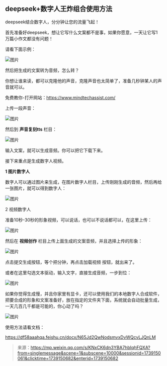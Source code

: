 ## deepseek+数字人王炸组合使用方法


deepseek结合数字人，分分钟让您的流量飞起！

首先准备好deepseek，想让它写什么文案都不是事，如果你愿意，一天让它写1万篇小作文都没有问题！

请看下面示例：

![图片](https://pic.yupi.icu/yuyi/640)

然后把生成的文案转为音频，怎么转？

你想让谁来读，都可以克隆他的声音，克隆声音也太简单了，准备几秒钟某人的声音就可以。

免费教你-打开网站：https://www.mindtechassist.com/

上传一段声音：

![图片](https://pic.yupi.icu/yuyi/640-20250214142905550)

然后到 **声音复刻tts** 栏目：

![图片](https://pic.yupi.icu/yuyi/640-20250214142905566)

输入文案，就可以生成音频。你可以把它下载下来。

接下来重点是生成数字人视频。

**1 图片数字人**

数字人可以通过图片来生成，在图片数字人栏目，上传刚刚生成的音频，然后再给一张图片，就可以得到数字人：

![图片](https://pic.yupi.icu/yuyi/640-20250214142905579)

2 视频数字人

准备10秒-30秒的形象视频，可以说话，也可以不说话都可以，在这里上传：

![图片](https://pic.yupi.icu/yuyi/640-20250214142927087)



然后在 **视频创作** 栏目上传上面生成的文案音频，并且选择上传的形象：

![图片](https://pic.yupi.icu/yuyi/640-20250214142927103)

点击提交生成按钮，等个把分钟，再点击加载视频 按钮，就出来了。

或者在这里勾选文本驱动，输入文字，直接生成音频，一步到位：

![图片](https://pic.yupi.icu/yuyi/640-20250214142943223)



如果你觉得生成慢，并且你家里有显卡，还可以使用我们的本地数字人合成软件，把要合成的形象和文案准备好，放在指定的文件夹下面，系统就会自动批量生成，一天几百几千都是可能的，你心动了吗？

![图片](https://pic.yupi.icu/yuyi/640-20250214142943249)

使用方法请看文档：

https://df58aaahqa.feishu.cn/docx/N65Jd2QwNodsmvxDvWQcvLJQnLM



> 来源：https://mp.weixin.qq.com/s/KNxCK6dn3YBA7hbIqhFQXA?from=singlemessage&scene=1&subscene=10000&sessionid=1739150061&clicktime=1739150682&enterid=1739150682